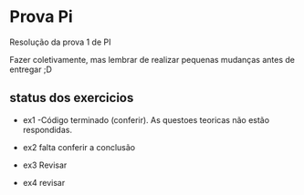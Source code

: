 Prova Pi
=======

Resolução da prova 1 de PI

Fazer coletivamente, mas lembrar de realizar pequenas mudanças antes de entregar ;D

status dos exercicios
---------------------

+ ex1 -Código terminado (conferir). As questoes teoricas não estão respondidas.

+ ex2 falta conferir a conclusão

+ ex3 Revisar

+ ex4 revisar
